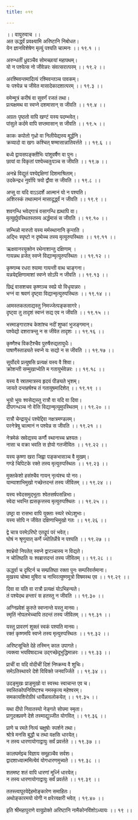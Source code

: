 ```yaml
---
title: ०१९

---
```

।। वायुरुवाच ।।  
अत ऊर्द्ध्वं प्रवक्ष्यामि अरिष्टानि निबोधत।  
येन ज्ञानविशेषेण मृत्युं पश्यति चात्मनः ।। १९.१ ।।  
  
अरुन्धतीं ध्रुवञ्चैव सोमच्छायां महापथम्।  
यो न पश्येत्स नो जीवेन्नरः संवत्सरात्परम् ।। १९.२ ।।  
  
अरश्मिवन्तमादित्यं रश्मिवन्तञ्च पावकम्।  
यः पश्येन्न च जीवेत मासादेकादशात्परम् ।। १९.३ ।।  
  
वमेन्मूत्रं करीषं वा सुवर्णं रजतं तथा।  
प्रत्यक्षमथ वा स्वप्ने दशमासान् स जीवति ।। १९.४ ।।  
  
अग्रतः पृष्ठतो वापि खण्टं यस्य पदम्भवेत्।  
पांसुले कर्दमे वापि सप्तमासान् स जीवति ।। १९.५ ।।  
  
काकः कपोतो गृध्रो वा निलीयेद्यस्य मूर्द्धनि।  
क्रव्यादो वा खगः कश्चित् षण्मासान्नातिवर्त्तते ।। १९.६ ।।  
  
बध्ये द्वायसपङ्क्तीभिः पांशुवर्षैण वा पुनः।  
छायां वा विकृतां पश्येच्चतुःपञ्च स जीवति ।। १९.७ ।।  
  
अनभ्रे विद्युतं पश्येद्दक्षिणां दिशमाश्रिताम्।  
उदकेन्द्रध नुर्वापि त्रयो द्वौवा स जीवति ।। १९.८ ।।  
  
अप्सु वा यदि वाऽऽदर्शे आत्मानं यो न पश्यति।  
अशिरस्कं तथात्मानं मासादूर्द्ध्वं न जीवति ।। १९.९ ।।  
  
शवगन्धि भवेद्गात्रं वसागन्धि ह्यथापि वा।  
मृत्युर्ह्युपस्थितस्तस्य अर्द्धमासं स जीवति ।। १९.१० ।।  
  
सम्भिन्नो मारुतो यस्य मर्मस्थानानि कृन्तति ।  
अद्भिः स्पृष्टो न दृष्येच्च तस्य मृत्युरुपस्थितः ।। १९.११ ।।  
  
ऋक्षवानरयुक्तेन रथेनाशान्तु दक्षिणाम् ।  
गायन्नथ व्रजेत् स्वप्ने विद्यान्मृत्युरुपस्थितः ।। १९.१२ ।।  
  
कृष्णाम्ब रधरा श्यामा गायन्ती वाथ चाङ्गना।  
यन्नयेद्दक्षिणामाशां स्वप्ने सोऽपि न जीवति ।। १९.१३ ।।  
  
छिद्रं वासशचव कृष्णञ्च स्वप्रे यो विधृयान्नरः ।  
भग्नं वा श्रवणं दृष्ट्वा विद्यान्मृत्युरुपस्थितः ।। १९.१४ ।।  
  
आमस्तकतलाद्यस्तु निमज्जेत्पङ्कसागरे।  
दृष्ट्वा तु तादृशं स्वप्नं सद्य एव न जीवति ।। १९.१५ ।।  
  
भस्माङ्गाराश्च केशांश्च नदीं शुष्कां भुजङ्गमान्।  
पश्येद्यो दशरात्रन्तु न स जीवेत तादृशः ।। १९.१६ ।।  
  
कृष्णैश्च विकटैश्चैव पुरुषैरुद्यतायुधैः।  
पाषाणैस्ताड्यते स्वप्ने यः सद्यो न स जीवति ।। १९.१७ ।।  
  
सूर्योदये प्रत्युषसि प्रत्यक्षं यस्य वै शिवा।  
क्रोशन्ती सम्मुखाभ्येति म गतायुर्भवेन्नरः ।। १९.१८ ।।  
  
यस्य वै स्रातमात्रस्य हृदयं पीङ्यते भृशम्।  
जायते दन्तहर्षश्च तं गतायुषमादिशेत् ।। १९.१९ ।।  
  
भूयो भूयः श्वसेद्यस्तु रात्रौ वा यदि वा दिवा।  
दीपगन्धञ्च नो वेत्ति विद्यान्मृत्युमुपस्थितम् ।। १९.२० ।।  
  
रात्रौ चेन्द्रायुधं पश्येद्दिवा नक्षत्रमण्डलम्।  
परनेत्रेषु चात्मानं न पश्येन्न स जीवति ।। १९.२१ ।।  
  
नेत्रमेकं स्रवेद्यस्य कर्णौ स्थानाच्च भ्रश्यतः।  
नासा च वक्रा भवति स ज्ञेयो गतजीवितः ।। १९.२२ ।।  
  
यस्य कृष्णा खरा जिह्वा पङ्कभासञ्च वै मुखम्।  
गण्डे चिपिटके रक्ते तस्य मृत्युरुपस्थितः ।। १९.२३ ।।  
  
मुक्तकेशो हसंश्चैव गायन् नृत्यंश्च यो नरः।  
याम्याशाभिमुखो गच्छेत्तदन्तं तस्य जीवितम् ।। १९.२४ ।।  
  
यस्य स्वेदसमुद्भूताः श्वेतसर्षपसन्निभाः।  
स्वेदा भवन्ति ह्यसकृत्तस्य मृत्युरुपश्थितः ।। १९.२५ ।।  
  
उष्ठ्रा वा रासभा वापि युक्ताः स्व्परे रथेऽशुभाः।  
यस्य सोपि न जीवेत दक्षिणाभिमुखो गतः ।। १९.२६ ।।  
  
द्वे चात्र परमेऽरिष्टे एतद्रूपं परं भवेत्।  
घोषं न श्रृणुयात् कर्णे ज्योतिर्न्नेत्रे न पश्यति ।। १९.२७ ।।  
  
श्वभ्रेयो निपतेत् स्वप्ने द्वारञ्चास्य न विद्यते।  
न चोतिष्ठति यः श्वब्रात्तदन्तं तस्य जीवितम् ।। १९.२८ ।।  
  
ऊर्द्ध्वा च दृष्टिर्न च सम्प्रतिष्ठा रक्ता पुनः सम्परिवर्त्तमाना।  
मुखस्य चोष्मा मुषिरा च नाभिरत्युष्णमूत्रो विषमस्थ एव ।। १९.२९ ।।  
  
दिवा वा यति वा रात्रौ प्रत्यक्षं योऽभिहन्यते।  
तं पश्येदथ हन्तारं स हतस्तु न जीवति ।। १९.३० ।।  
  
अग्निप्रवेशं कुरुते स्वप्नान्ते यस्तु मानवः।  
स्मृतिं नोपलभेच्चापि तदन्तं तस्य जीवितम् ।। १९.३१ ।।  
  
यस्तु प्रावरणं शुक्लं स्वकं पश्यति मानवः।  
रक्तं कृष्णमपि स्वप्ने तस्य मृत्युरुपस्थितः ।। १९.३२ ।।  
  
अरिष्टसूचिते देहे तस्मिन् काल उपागते।  
त्यक्त्वा भयविषादञ्च उद्गच्छेदूभुद्धिमान्नरः ।। १९.३३ ।।  
  
प्राचीं वा यदि वोदीचीं दिशं निष्क्रम्य वै शुचिः।  
समेऽतिस्थावरे देशे विविक्ते जनवर्ज्जिते ।। १९.३४ ।।  
  
उदङ्मुखः प्राङ्मुखो वा स्वस्थः स्वाचान्त एव च।  
स्वस्तिकोपनिविष्टश्च नमस्कृत्य महेश्वरम्।  
समकायशिरोग्रीवं धार्येन्नावलोकयेत् ।। १९.३५ ।।  
  
यथा दीपो निवातस्यो नेङ्गते सोपमा स्मृता।  
प्रागुदक्प्रवणे देशे तस्माद्युञ्जीत योगवित् ।। १९.३६ ।।  
  
प्राणे च रमते नित्यं चक्षुषोः स्पर्शने तथा।  
श्रोत्रे मनसि बुद्धौ च तथा वक्षसि धारयेत्।  
न तस्य धारणायोगाद्वायुः सर्वं प्रवर्त्तते ।। १९.३७ ।।  
  
कालघर्मझ्च विज्ञाय समूह़ञ्चैव सर्वशः।  
द्वादशाध्यात्ममित्येवं योगधारणमुच्यते ।। १९.३८ ।।  
  
शतमष्ट शतं वापि धारणां मूर्ध्नि धारयेत्।  
न तस्य धारणायोगाद्वायुः सर्वं प्रवर्तते ।। १९.३९ ।।  
  
ततस्त्वापूरयेद्देहमोङ्कारेण समाहितः।  
अथोङ्कारमयो योगी न क्षरेत्त्वक्षरी भवेत् । १९.४० ।।  
  
इति श्रीमहापुराणे वायुप्रोक्ते अरिष्टानि नामैकोनविंशोऽध्यायः ।। १९ ।।